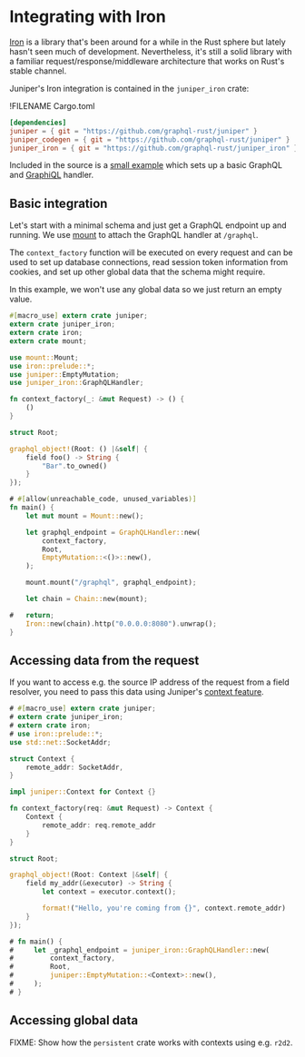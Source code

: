 # Integrating with Iron

[Iron] is a library that's been around for a while in the Rust sphere but lately
hasn't seen much of development. Nevertheless, it's still a solid library with a
familiar request/response/middleware architecture that works on Rust's stable
channel.

Juniper's Iron integration is contained in the `juniper_iron` crate:

!FILENAME Cargo.toml
```toml
[dependencies]
juniper = { git = "https://github.com/graphql-rust/juniper" }
juniper_codegen = { git = "https://github.com/graphql-rust/juniper" }
juniper_iron = { git = "https://github.com/graphql-rust/juniper_iron" }
```

Included in the source is a [small
example](https://github.com/graphql-rust/juniper_iron/blob/master/examples/iron_server.rs)
which sets up a basic GraphQL and [GraphiQL] handler.

## Basic integration

Let's start with a minimal schema and just get a GraphQL endpoint up and
running. We use [mount] to attach the GraphQL handler at `/graphql`.

The `context_factory` function will be executed on every request and can be used
to set up database connections, read session token information from cookies, and
set up other global data that the schema might require.

In this example, we won't use any global data so we just return an empty value.

```rust
#[macro_use] extern crate juniper;
extern crate juniper_iron;
extern crate iron;
extern crate mount;

use mount::Mount;
use iron::prelude::*;
use juniper::EmptyMutation;
use juniper_iron::GraphQLHandler;

fn context_factory(_: &mut Request) -> () {
    ()
}

struct Root;

graphql_object!(Root: () |&self| {
    field foo() -> String {
        "Bar".to_owned() 
    }
});

# #[allow(unreachable_code, unused_variables)]
fn main() {
    let mut mount = Mount::new();

    let graphql_endpoint = GraphQLHandler::new(
        context_factory,
        Root,
        EmptyMutation::<()>::new(),
    );

    mount.mount("/graphql", graphql_endpoint);

    let chain = Chain::new(mount);

#   return;
    Iron::new(chain).http("0.0.0.0:8080").unwrap();
}
```

## Accessing data from the request

If you want to access e.g. the source IP address of the request from a field
resolver, you need to pass this data using Juniper's [context
feature](context.md).

```rust
# #[macro_use] extern crate juniper;
# extern crate juniper_iron;
# extern crate iron;
# use iron::prelude::*;
use std::net::SocketAddr;

struct Context {
    remote_addr: SocketAddr,
}

impl juniper::Context for Context {}

fn context_factory(req: &mut Request) -> Context {
    Context {
        remote_addr: req.remote_addr
    }
}

struct Root;

graphql_object!(Root: Context |&self| {
    field my_addr(&executor) -> String {
        let context = executor.context();

        format!("Hello, you're coming from {}", context.remote_addr)
    }
});

# fn main() {
#     let _graphql_endpoint = juniper_iron::GraphQLHandler::new(
#         context_factory,
#         Root,
#         juniper::EmptyMutation::<Context>::new(),
#     );
# }
```

## Accessing global data

FIXME: Show how the `persistent` crate works with contexts using e.g. `r2d2`.


[Iron]: http://ironframework.io
[GraphiQL]: https://github.com/graphql/graphiql
[mount]: https://github.com/iron/mount
